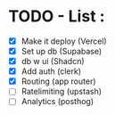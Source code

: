 # TODO - List :

- [x] Make it deploy (Vercel)
- [x] Set up db (Supabase)
- [x] db w ui (Shadcn)
- [x] Add auth (clerk)
- [x] Routing (app router)
- [ ] Ratelimiting (upstash)
- [ ] Analytics (posthog)
